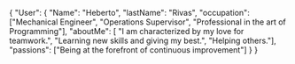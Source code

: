 {
  "User": {
    "Name": "Heberto",
    "lastName": "Rivas",
    "occupation": ["Mechanical Engineer", "Operations Supervisor", "Professional in the art of Programming"],
    "aboutMe": [ "I am characterized by my love for teamwork.", "Learning new skills and giving my best.", "Helping others."],
    "passions": ["Being at the forefront of continuous improvement"]
  }
}

